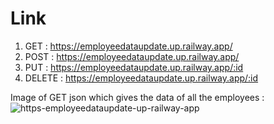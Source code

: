 # Link

1) GET : https://employeedataupdate.up.railway.app/
2) POST : https://employeedataupdate.up.railway.app/
3) PUT : https://employeedataupdate.up.railway.app/:id
4) DELETE : https://employeedataupdate.up.railway.app/:id  

Image of GET json which gives the data of all the employees : 
![https-employeedataupdate-up-railway-app](https://user-images.githubusercontent.com/99909551/232324206-15575a98-f4b1-4e8a-a0ca-cdbe6852aecd.png)
